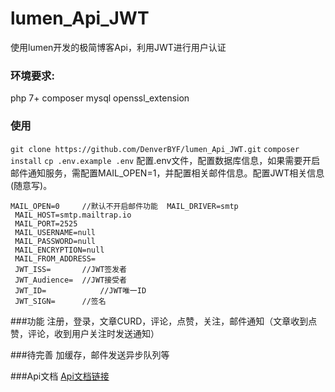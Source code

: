 # lumen_Api_JWT
使用lumen开发的极简博客Api，利用JWT进行用户认证

### 环境要求:
php 7+
composer
mysql
openssl_extension
### 使用
`git clone https://github.com/DenverBYF/lumen_Api_JWT.git`
`composer install`
`cp .env.example .env`
配置.env文件，配置数据库信息，如果需要开启邮件通知服务，需配置MAIL_OPEN=1，并配置相关邮件信息。配置JWT相关信息(随意写)。
```
MAIL_OPEN=0		//默认不开启邮件功能  MAIL_DRIVER=smtp
 MAIL_HOST=smtp.mailtrap.io
 MAIL_PORT=2525
 MAIL_USERNAME=null
 MAIL_PASSWORD=null
 MAIL_ENCRYPTION=null
 MAIL_FROM_ADDRESS=
 JWT_ISS=		//JWT签发者
 JWT_Audience=	//JWT接受者
 JWT_ID=			//JWT唯一ID
 JWT_SIGN=		//签名

```

###功能
注册，登录，文章CURD，评论，点赞，关注，邮件通知（文章收到点赞，评论，收到用户关注时发送通知）

###待完善
加缓存，邮件发送异步队列等

###Api文档
[Api文档链接](http://showdoc.fenlan96.com/index.php?s=/13)


